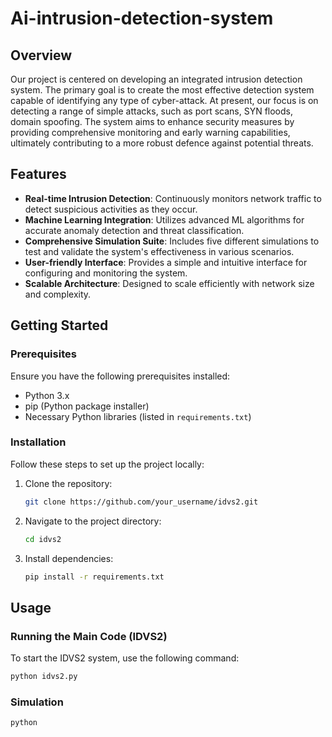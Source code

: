 # Ai-intrusion-detection-system

## Overview

Our project is centered on developing an integrated intrusion detection system. The primary goal is to create the most effective detection system capable of identifying any type of cyber-attack. At present, our focus is on detecting a range of simple attacks, such as port scans, SYN floods, domain spoofing. The system aims to enhance security measures by providing comprehensive monitoring and early warning capabilities, ultimately contributing to a more robust defence against potential threats.

## Features

- **Real-time Intrusion Detection**: Continuously monitors network traffic to detect suspicious activities as they occur.
- **Machine Learning Integration**: Utilizes advanced ML algorithms for accurate anomaly detection and threat classification.
- **Comprehensive Simulation Suite**: Includes five different simulations to test and validate the system's effectiveness in various scenarios.
- **User-friendly Interface**: Provides a simple and intuitive interface for configuring and monitoring the system.
- **Scalable Architecture**: Designed to scale efficiently with network size and complexity.

## Getting Started

### Prerequisites

Ensure you have the following prerequisites installed:

- Python 3.x
- pip (Python package installer)
- Necessary Python libraries (listed in `requirements.txt`)

### Installation

Follow these steps to set up the project locally:

1. Clone the repository:
    ```sh
    git clone https://github.com/your_username/idvs2.git
    ```
2. Navigate to the project directory:
    ```sh
    cd idvs2
    ```
3. Install dependencies:
    ```sh
    pip install -r requirements.txt
    ```

## Usage

### Running the Main Code (IDVS2)

To start the IDVS2 system, use the following command:

```sh
python idvs2.py
```

### Simulation

```sh
python 

